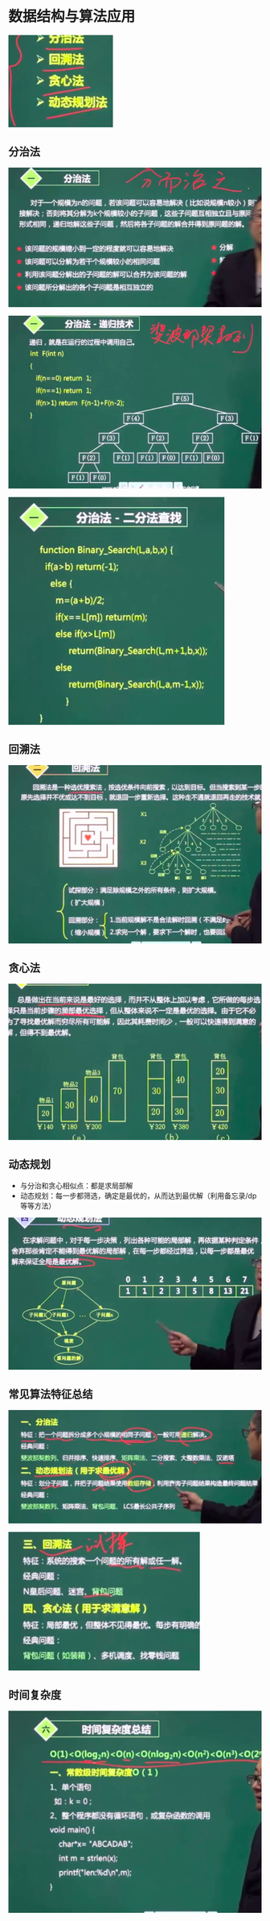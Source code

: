 # 数据结构与算法应用

![image-20200501234313360](数据结构与算法应用.assets/image-20200501234313360.png)

## 分治法

![image-20200501234431701](数据结构与算法应用.assets/image-20200501234431701.png)

![image-20200501234504846](数据结构与算法应用.assets/image-20200501234504846.png)

![image-20200501234532905](数据结构与算法应用.assets/image-20200501234532905.png)

## 回溯法

![image-20200501234602630](数据结构与算法应用.assets/image-20200501234602630.png)

## 贪心法

![image-20200501234716819](数据结构与算法应用.assets/image-20200501234716819.png)

## 动态规划

- 与分治和贪心相似点：都是求局部解
- 动态规划：每一步都筛选，确定是最优的，从而达到最优解（利用备忘录/dp等等方法）

![image-20200501234936325](数据结构与算法应用.assets/image-20200501234936325.png)

## 常见算法特征总结

![image-20200501235055342](数据结构与算法应用.assets/image-20200501235055342.png)

![image-20200501235152114](数据结构与算法应用.assets/image-20200501235152114.png)

## 时间复杂度

![image-20200501235623782](数据结构与算法应用.assets/image-20200501235623782.png)